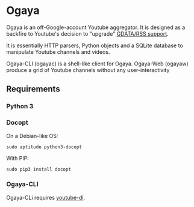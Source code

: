 # Ogaya

Ogaya is an off-Google-account Youtube aggregator. It is designed as a backfire to Youtube's decision to "upgrade" [GDATA/RSS support](https://support.google.com/youtube/answer/6098135?hl=en).

It is essentially HTTP parsers, Python objects and a SQLite database to manipulate Youtube channels and videos.

Ogaya-CLI (ogayac) is a shell-like client for Ogaya.
Ogaya-Web (ogayaw) produce a grid of Youtube channels without any user-interactivity

## Requirements

### Python 3

### Docopt

On a Debian-like OS:

`sudo aptitude python3-docopt`

With PIP:

`sudo pip3 install docopt`

### Ogaya-CLI

Ogaya-CLi requires [youtube-dl](https://rg3.github.io/youtube-dl/).

